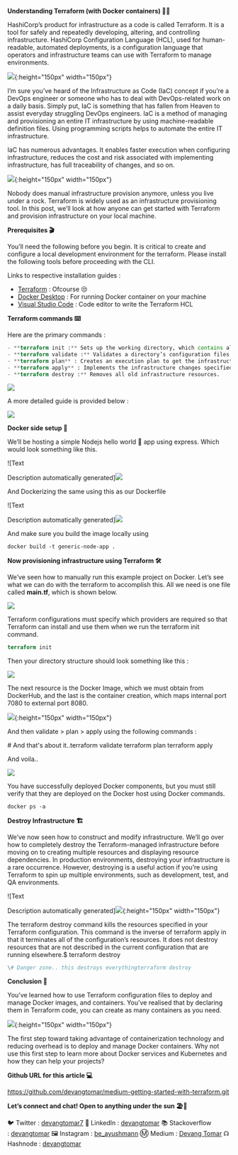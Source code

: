 ﻿**Understanding Terraform (with Docker containers) 📗🐋**

HashiCorp’s product for infrastructure as a code is called Terraform. It is a tool for safely and repeatedly developing, altering, and controlling infrastructure. HashiCorp Configuration Language (HCL), used for human-readable, automated deployments, is a configuration language that operators and infrastructure teams can use with Terraform to manage environments.

![](./images/Aspose.Words.e989f448-0261-45d5-bad3-65aa4c8403b4.001.jpeg){:height="150px" width="150px"}

I’m sure you’ve heard of the Infrastructure as Code (IaC) concept if you’re a DevOps engineer or someone who has to deal with DevOps-related work on a daily basis. Simply put, IaC is something that has fallen from Heaven to assist everyday struggling DevOps engineers. IaC is a method of managing and provisioning an entire IT infrastructure by using machine-readable definition files. Using programming scripts helps to automate the entire IT infrastructure.

IaC has numerous advantages. It enables faster execution when configuring infrastructure, reduces the cost and risk associated with implementing infrastructure, has full traceability of changes, and so on.

![](./images/Aspose.Words.e989f448-0261-45d5-bad3-65aa4c8403b4.002.jpeg){:height="150px" width="150px"}

Nobody does manual infrastructure provision anymore, unless you live under a rock. Terraform is widely used as an infrastructure provisioning tool. In this post, we’ll look at how anyone can get started with Terraform and provision infrastructure on your local machine.

**Prerequisites 🎬**

You’ll need the following before you begin. It is critical to create and configure a local development environment for the terraform. Please install the following tools before proceeding with the CLI.

Links to respective installation guides :

- [Terraform](https://www.terraform.io/) : Ofcourse 😒
- [Docker Desktop](https://www.docker.com/products/docker-desktop) : For running Docker container on your machine
- [Visual Studio Code](https://code.visualstudio.com/) : Code editor to write the Terraform HCL

**Terraform commands ⌨️**

Here are the primary commands :


```terraform
- **terraform init :** Sets up the working directory, which contains all of the configuration files.
- **terraform validate :** Validates a directory’s configuration files.
- **terraform plan** : Creates an execution plan to get the infrastructure to the desired state.
- **terraform apply** : Implements the infrastructure changes specified in the plan.
- **terraform destroy :** Removes all old infrastructure resources.
```

![](./images/Aspose.Words.e989f448-0261-45d5-bad3-65aa4c8403b4.003.png)

A more detailed guide is provided below :

![](./images/Aspose.Words.e989f448-0261-45d5-bad3-65aa4c8403b4.004.png)

**Docker side setup 🐳**

We’ll be hosting a simple Nodejs hello world 👋 app using express. Which would look something like this.

![Text

Description automatically generated]![](./images/Aspose.Words.e989f448-0261-45d5-bad3-65aa4c8403b4.005.png)

And Dockerizing the same using this as our Dockerfile

![Text

Description automatically generated]![](./images/Aspose.Words.e989f448-0261-45d5-bad3-65aa4c8403b4.006.png)

And make sure you build the image locally using

```dockerfile
docker build -t generic-node-app .
```

**Now provisioning infrastructure using Terraform 🛠**

We’ve seen how to manually run this example project on Docker. Let’s see what we can do with the terraform to accomplish this. All we need is one file called **main.tf**, which is shown below.

![](./images/Aspose.Words.e989f448-0261-45d5-bad3-65aa4c8403b4.007.png)

Terraform configurations must specify which providers are required so that Terraform can install and use them when we run the terraform init command.

```terraform
terraform init
```

Then your directory structure should look something like this :

![](./images/Aspose.Words.e989f448-0261-45d5-bad3-65aa4c8403b4.008.png)

The next resource is the Docker Image, which we must obtain from DockerHub, and the last is the container creation, which maps internal port 7080 to external port 8080.

![](./images/Aspose.Words.e989f448-0261-45d5-bad3-65aa4c8403b4.009.jpeg){:height="150px" width="150px"}

And then validate > plan > apply using the following commands :

\# And that's about it..terraform validate
terraform plan
terraform apply

And voila..

![](./images/Aspose.Words.e989f448-0261-45d5-bad3-65aa4c8403b4.010.png)

You have successfully deployed Docker components, but you must still verify that they are deployed on the Docker host using Docker commands.

```dockerfile
docker ps -a
```

**Destroy Infrastructure 🏗**

We’ve now seen how to construct and modify infrastructure. We’ll go over how to completely destroy the Terraform-managed infrastructure before moving on to creating multiple resources and displaying resource dependencies.
In production environments, destroying your infrastructure is a rare occurrence. However, destroying is a useful action if you’re using Terraform to spin up multiple environments, such as development, test, and QA environments.

![Text

Description automatically generated]![](./images/Aspose.Words.e989f448-0261-45d5-bad3-65aa4c8403b4.011.jpeg){:height="150px" width="150px"}

The terraform destroy command kills the resources specified in your Terraform configuration. This command is the inverse of terraform apply in that it terminates all of the configuration’s resources. It does not destroy resources that are not described in the current configuration that are running elsewhere.$ terraform destroy

```terraform
\# Danger zone.. this destroys everythingterraform destroy
```

**Conclusion 🤔**

You’ve learned how to use Terraform configuration files to deploy and manage Docker images, and containers. You’ve realised that by declaring them in Terraform code, you can create as many containers as you need.

![](./images/Aspose.Words.e989f448-0261-45d5-bad3-65aa4c8403b4.012.jpeg){:height="150px" width="150px"}


The first step toward taking advantage of containerization technology and reducing overhead is to deploy and manage Docker containers. Why not use this first step to learn more about Docker services and Kubernetes and how they can help your projects?

**Github URL for this article 💻**

<https://github.com/devangtomar/medium-getting-started-with-terraform.git>

**Let’s connect and chat! Open to anything under the sun 🏖️🍹**

🐦 Twitter : [devangtomar7](https://twitter.com/devangtomar7)
🔗 LinkedIn : [devangtomar](https://www.linkedin.com/in/devangtomar)
📚 Stackoverflow : [devangtomar](https://stackoverflow.com/users/8198097/devangtomar)
🖼️ Instagram : [be_ayushmann](https://instagram.com/be_ayushmann)
Ⓜ️ Medium : [Devang Tomar](https://medium.com/u/8f5e1c86129d?source=post_page-----e42119a306ca--------------------------------)
☊ Hashnode : [devangtomar](https://devangtomar.hashnode.dev/)

